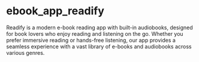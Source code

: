 # ebook_app_readify
 Readify is a modern e-book reading app with built-in audiobooks, designed for book lovers who enjoy reading and listening on the go. Whether you prefer immersive reading or hands-free listening, our app provides a seamless experience with a vast library of e-books and audiobooks across various genres.


